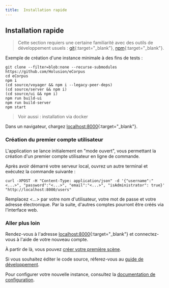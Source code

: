 ```yaml
---
title:  Installation rapide
---
```


## Installation rapide

 > Cette section requiers une certaine familiarité avec des outils de développement usuels : [git](https://git-scm.com/){:target="_blank"}, [npm](https://docs.npmjs.com/){:target="_blank"}.

Exemple de création d'une instance minimale à des fins de tests :

    git clone --filter=blob:none --recurse-submodules https://github.com/Holusion/eCorpus
    cd eCorpus
    npm i
    (cd source/voyager && npm i --legacy-peer-deps)
    (cd source/server && npm i)
    (cd source/ui && npm i)
    npm run build-ui
    npm run build-server
    npm start

 > Voir aussi : installation via docker

Dans un navigateur, chargez [localhost:8000](http://localhost:8000){:target="_blank"}.


### Création du premier compte utilisateur

L'application se lance initialement en "mode ouvert", vous permettant la création d'un premier compte utilisateur en ligne de commande.

Après avoir démarré votre serveur local, ouvrez un autre terminal et exécutez la commande suivante :

    curl -XPOST -H "Content-Type: application/json" -d '{"username":"<...>", "password":"<...>", "email":"<...>", "isAdministrator": true}' "http://localhost:8000/users"

Remplacez <...> par votre nom d'utilisateur, votre mot de passe et votre adresse électronique.
Par la suite, d'autres comptes pourront être créés via l'interface web.

### Aller plus loin

Rendez-vous à l'adresse [localhost:8000](http://localhost:8000){:target="_blank"} et connectez-vous à l'aide de votre nouveau compte.

À partir de là, vous pouvez [créer votre première scène](/fr/doc/tutorials).

Si vous souhaitez éditer le code source, réferez-vous au [guide de développement](/fr/doc/guides/development).

Pour configurer votre nouvelle instance, consultez la [documentation de configuration](/fr/doc/references/administration/configuration).
